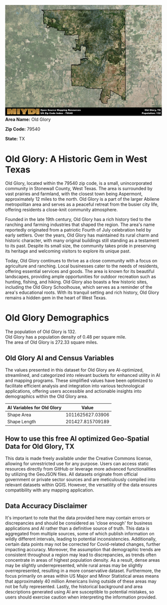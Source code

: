 ![Image Alt Text](../_images/79540.png)
**Area Name:** Old Glory

**Zip Code:** 79540

**State:** TX


# Old Glory: A Historic Gem in West Texas

Old Glory, located within the 79540 zip code, is a small, unincorporated community in Stonewall County, West Texas. The area is surrounded by vast prairies and farmland, with the closest town being Aspermont, approximately 12 miles to the north. Old Glory is a part of the larger Abilene metropolitan area and serves as a peaceful retreat from the busier city life, offering residents a close-knit community atmosphere.

Founded in the late 19th century, Old Glory has a rich history tied to the ranching and farming industries that shaped the region. The area's name reportedly originated from a patriotic Fourth of July celebration held by early settlers. Over the years, Old Glory has maintained its rural charm and historic character, with many original buildings still standing as a testament to its past. Despite its small size, the community takes pride in preserving its heritage and welcoming visitors to explore its unique past.

Today, Old Glory continues to thrive as a close community with a focus on agriculture and ranching. Local businesses cater to the needs of residents, offering essential services and goods. The area is known for its beautiful landscapes, providing ample opportunities for outdoor recreation such as hunting, fishing, and hiking. Old Glory also boasts a few historic sites, including the Old Glory Schoolhouse, which serves as a reminder of the area's educational roots. With its tranquil setting and rich history, Old Glory remains a hidden gem in the heart of West Texas.

# Old Glory Demographics

The population of Old Glory is 132.  
Old Glory has a population density of 0.48 per square mile.  
The area of Old Glory is 272.33 square miles.  

## Old Glory AI and Census Variables

The values presented in this dataset for Old Glory are AI-optimized, streamlined, and categorized into relevant buckets for enhanced utility in AI and mapping programs. These simplified values have been optimized to facilitate efficient analysis and integration into various technological applications, offering users accessible and actionable insights into demographics within the Old Glory area.

| AI Variables for Old Glory | Value |
|-------------|-------|
| Shape Area | 1011625627.03906 |
| Shape Length | 201427.815709189 |

## How to use this free AI optimized Geo-Spatial Data for Old Glory, TX

This data is made freely available under the Creative Commons license, allowing for unrestricted use for any purpose. Users can access static resources directly from GitHub or leverage more advanced functionalities by utilizing the GeoJSON files. All datasets originate from official government or private sector sources and are meticulously compiled into relevant datasets within QGIS. However, the versatility of the data ensures compatibility with any mapping application.

## Data Accuracy Disclaimer
It's important to note that the data provided here may contain errors or discrepancies and should be considered as 'close enough' for business applications and AI rather than a definitive source of truth. This data is aggregated from multiple sources, some of which publish information on wildly different intervals, leading to potential inconsistencies. Additionally, certain data points may not be corrected for Covid-related changes, further impacting accuracy. Moreover, the assumption that demographic trends are consistent throughout a region may lead to discrepancies, as trends often concentrate in areas of highest population density. As a result, dense areas may be slightly underrepresented, while rural areas may be slightly overrepresented, resulting in a more conservative dataset. Furthermore, the focus primarily on areas within US Major and Minor Statistical areas means that approximately 40 million Americans living outside of these areas may not be fully represented. Lastly, the historical background and area descriptions generated using AI are susceptible to potential mistakes, so users should exercise caution when interpreting the information provided.
